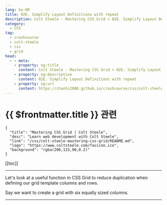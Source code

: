 ```yaml
---
lang: ko-KR
title: 02E. Simplify Layout Definitions with repeat
description: Colt Steele - Mastering CSS Grid > 02E. Simplify Layout Definitions with repeat
category:
  - CSS
tag: 
  - crashcourse
  - colt-steele
  - css
  - grid
head:
  - - meta:
    - property: og:title
      content: Colt Steele - Mastering CSS Grid > 02E. Simplify Layout Definitions with repeat
    - property: og:description
      content: 02E. Simplify Layout Definitions with repeat
    - property: og:url
      content: https://chanhi2000.github.io/crashcourse/css/colt-steele-mastering-css-grid/02E.html
---
```


# {{ $frontmatter.title }} 관련

```component VPCard
{
  "title": "Mastering CSS Grid | Colt Steele",
  "desc": "Learn web development with Colt Steele",
  "link": "/css/colt-steele-mastering-css-grid/README.md",
  "logo": "https://www.coltsteele.com/favicon.ico",
  "background": "rgba(206,115,90,0.2)"
}
```

[[toc]]

---

<SiteInfo
  name="Simplify Layout Definitions with repeat | Colt Steele"
  desc="CSS Grid's `repeat` function is a time saving way to define your layouts."
  url="https://www.coltsteele.com/tutorials/mastering-css-grid/units-and-utilities/simplify-layout-definitions-with-repeat"
  logo="https://www.coltsteele.com/favicon.ico" 
  preview="https://www.coltsteele.com/api/og?title=Simplify+Layout+Definitions+with+repeat"/>

<VidStack src="https://stream.mux.com/U01nlUW1fYV5zrDcIvr5iFa9GmQCNBcZ3iWs3LZvkxT4.m3u8?redundant_streams=true" />

Let's look at a useful function in CSS Grid to reduce duplication when defining our grid template columns and rows.

Say we want to create a grid with six equally sized columns.

<!-- TODO: 작성 -->

---

<TagLinks />